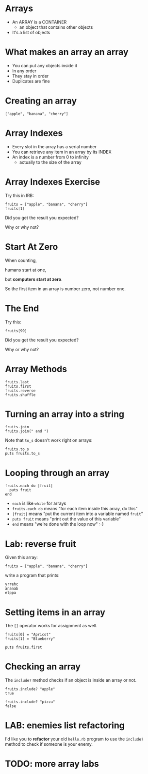 <!-- next_step "argv" -->

# Arrays

* An ARRAY is a CONTAINER
  * an object that contains other objects
* It's a list of objects

# What makes an array an array

* You can put any objects inside it
* In any order
* They stay in order
* Duplicates are fine

# Creating an array

    ["apple", "banana", "cherry"]

# Array Indexes

* Every slot in the array has a serial number
* You can retrieve any item in an array by its INDEX
* An index is a number from 0 to infinity
  * actually to the size of the array

# Array Indexes Exercise

Try this in IRB:

    fruits = ["apple", "banana", "cherry"]
    fruits[1]

Did you get the result you expected?

Why or why not?

# Start At Zero

When counting, 

humans start at one, 

but **computers start at zero**.

So the first item in an array is number zero, not number one.

# The End

Try this:

    fruits[99]

Did you get the result you expected?

Why or why not?

# Array Methods

    fruits.last
    fruits.first
    fruits.reverse
    fruits.shuffle

# Turning an array into a string

    fruits.join
    fruits.join(" and ")

Note that `to_s` doesn't work right on arrays:

    fruits.to_s
    puts fruits.to_s

# Looping through an array

    fruits.each do |fruit|
      puts fruit
    end

* `each` is like `while` for arrays
* `fruits.each do` means "for each item inside this array, do this"
* `|fruit|` means "put the current item into a variable named `fruit`"
* `puts fruit` means "print out the value of this variable"
* `end` means "we're done with the loop now" :-)

# Lab: reverse fruit

Given this array:

    fruits = ["apple", "banana", "cherry"]

write a program that prints:

    yrrehc
    ananab
    elppa

# Setting items in an array

The `[]` operator works for assignment as well.

    fruits[0] = "Apricot"
    fruits[1] = "Blueberry"

    puts fruits.first

# Checking an array

The `include?` method checks if an object is inside an array or not.

    fruits.include? "apple"
    true
    
    fruits.include? "pizza"
    false

# LAB: enemies list refactoring

I'd like you to **refactor** your old `hello.rb` program to use the `include?` method to check if someone is your enemy.

# TODO: more array labs





